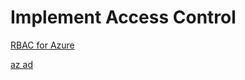 # Implement Access Control

[RBAC for Azure](https://docs.microsoft.com/en-us/azure/role-based-access-control/)

[az ad](https://docs.microsoft.com/en-us/cli/azure/ad?view=azure-cli-latest)
